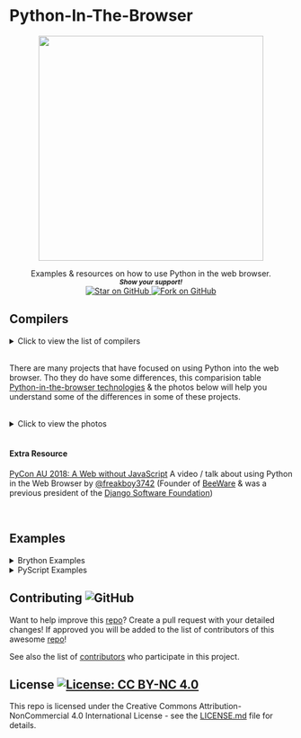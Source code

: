 # Python-In-The-Browser
<p align="center">
  <img height="400" src="https://i.imgur.com/9Wu04TP.png" />
</p>
<div align="center">
Examples &amp; resources on how to use Python in the web browser. 
  
  
   <br>
  <small> <b><i>Show your support!</i> </b></small>
  <br>
   <a href="https://github.com/MarketingPipeline/Python-In-The-Browser">
    <img title="Star on GitHub" src="https://img.shields.io/github/stars/MarketingPipeline/Python-In-The-Browser.svg?style=social&label=Star">
  </a>
  <a href="https://github.com/MarketingPipeline/Python-In-The-Browser/fork">
    <img title="Fork on GitHub" src="https://img.shields.io/github/forks/MarketingPipeline/Python-In-The-Browser.svg?style=social&label=Fork">
  </a>
   </p>  
 </div>

## Compilers

<details>
  <summary>Click to view the list of compilers</summary>
  
  <br>


[cpython-emscripten:](https://github.com/dgym/cpython-emscripten) Python in the browser - CPython compiled with emscripten.

[Pyodide:](https://github.com/pyodide/pyodide) is a Python distribution for the browser and Node.js based on WebAssembly.

[pypyjs:](https://github.com/pypyjs/pypyjs) PyPy compiled to JavaScript.

[Batavia:](https://github.com/beeware/batavia) A JavaScript implementation that uses a virtual machine to run precompiled Python bytecode.

[Skulpt:](https://github.com/skulpt/skulpt) is a Javascript implementation of Python 2.x.

[Transcrypt:](https://github.com/qquick/transcrypt) Python 3.7 to JavaScript compiler - Lean, fast, open! 

[PyScript:](https://github.com/pyscript/pyscript) a project that aims to combine multiple open technologies into a framework that allows users to create sophisticated browser applications with Python.


[RapydScript:](https://github.com/atsepkov/RapydScript)  transpiler for a Python like language to JavaScript.

[RapydScript-ng:](https://github.com/kovidgoyal/rapydscript-ng) A improved community fork of RapydScript.  
  
</details>


<br>

There are many projects that have focused on using Python into the web browser. Tho  they do have some differences, this comparision table [Python-in-the-browser technologies](https://stromberg.dnsalias.org/~strombrg/pybrowser/python-browser.html) & the photos below will help you understand some of the differences in some of these projects.  
<br>
<details>
<summary>Click to view the photos</summary>
<br>
  

<div align="center">  
<img src="https://i.stack.imgur.com/jESu8.png"></img>  
<img src="https://d33wubrfki0l68.cloudfront.net/2a51872ae8224287d847c351f9330c9370dfe14d/2c521/wp-content/uploads/2019/05/screen-shot-2019-05-22-at-1.34.17-pm.png"></img>
<i> Images Taken From : <a href="https://yasoob.me/2019/05/22/running-python-in-the-browser">Running Python in the Browser - Yasoob Khalid</a> </i> </div>

</details>


<br>

#### Extra Resource

[PyCon AU 2018: A Web without JavaScript](https://www.youtube.com/watch?v=2XSeNQyPlTY) A video / talk about using Python in the Web Browser by [@freakboy3742](https://github.com/freakboy3742) (Founder of [BeeWare](https://github.com/beeware) & was a previous president of the [Django Software Foundation](https://www.djangoproject.com/foundation/))

<br>

## Examples 


<details>
  <summary>Brython Examples</summary>
  
For more detailed info on how to use Brython visit the [Brython documentation](https://brython.info/static_doc/en/intro.html) page  

- **Show Input Value**  
  [Source](https://github.com/MarketingPipeline/Python-In-The-Browser/blob/main/demos/brython/show_input_value.html),
  [Demo](https://marketingpipeline.github.io/Python-In-The-Browser/demos/brython/show_input_value.html) 
  
- **Check if Input Is Integer**  
  [Source](https://github.com/MarketingPipeline/Python-In-The-Browser/blob/main/demos/brython/check_if_interger.html),
  [Demo](https://marketingpipeline.github.io/Python-In-The-Browser/demos/brython/check_if_interger.html) 
  
- **Adding Integers**  
  [Source](https://github.com/MarketingPipeline/Python-In-The-Browser/blob/main/demos/brython/adding_intergers.html),
  [Demo](https://marketingpipeline.github.io/Python-In-The-Browser/demos/brython/adding_intergers.html)   
  
</details>



<details>
<summary>PyScript Examples</summary>

  
For more detailed info on how to use PyScript visit the [PyScript documentation](https://github.com/pyscript/pyscript/blob/main/docs/tutorials/getting-started.md) page  

- **Show Input Value**  
  [Source](https://github.com/MarketingPipeline/Python-In-The-Browser/blob/main/demos/PyScript/show_input_value.html),
  [Demo](https://marketingpipeline.github.io/Python-In-The-Browser/demos/PyScript/show_input_value.html) 
  
- **Check if Input Is Integer**  
  [Source](https://github.com/MarketingPipeline/Python-In-The-Browser/blob/main/demos/PyScript/check_if_interger.html),
  [Demo](https://marketingpipeline.github.io/Python-In-The-Browser/demos/PyScript/check_if_interger.html) 
  
- **Adding Integers**  
  [Source](https://github.com/MarketingPipeline/Python-In-The-Browser/blob/main/demos/PyScript/adding_integers.html),
  [Demo](https://marketingpipeline.github.io/Python-In-The-Browser/demos/PyScript/adding_integers.html)   
    

  
  
  
</details>



## Contributing ![GitHub](https://img.shields.io/github/contributors/MarketingPipeline/Python-In-The-Browser)

Want to help improve this [repo](https://github.com/MarketingPipeline/Python-In-The-Browser/)? Create a pull request with your detailed changes! If approved you will be added to the list of contributors of this awesome [repo](https://github.com/MarketingPipeline/Python-In-The-Browser/)!

See also the list of
[contributors](https://github.com/MarketingPipeline/Python-In-The-Browser/graphs/contributors) who
participate in this project.

## License <a href="https://github.com/MarketingPipeline/Python-In-The-Browser/blob/main/LICENSE"> <img alt="License: CC BY-NC 4.0" src="https://img.shields.io/badge/License-CC%20BY--NC%204.0-orange.svg"></img></a>


This repo is licensed under the Creative Commons Attribution-NonCommercial 4.0 International License - see the
[LICENSE.md](https://github.com/MarketingPipeline/Python-In-The-Browser/blob/main/LICENSE) file for
details.
